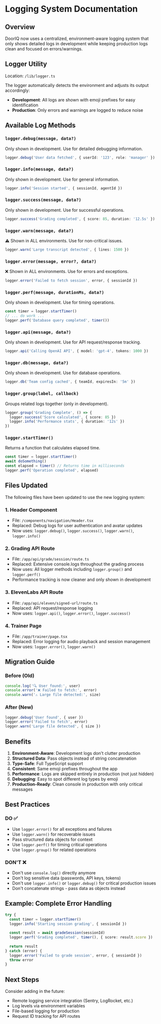 # Logging System Documentation

## Overview

DoorIQ now uses a centralized, environment-aware logging system that only shows detailed logs in development while keeping production logs clean and focused on errors/warnings.

## Logger Utility

Location: `/lib/logger.ts`

The logger automatically detects the environment and adjusts its output accordingly:
- **Development**: All logs are shown with emoji prefixes for easy identification
- **Production**: Only errors and warnings are logged to reduce noise

## Available Log Methods

### `logger.debug(message, data?)`
Only shown in development. Use for detailed debugging information.
```typescript
logger.debug('User data fetched', { userId: '123', role: 'manager' })
```

### `logger.info(message, data?)`
Only shown in development. Use for general information.
```typescript
logger.info('Session started', { sessionId, agentId })
```

### `logger.success(message, data?)`
Only shown in development. Use for successful operations.
```typescript
logger.success('Grading completed', { score: 85, duration: '12.5s' })
```

### `logger.warn(message, data?)`
⚠️ Shown in ALL environments. Use for non-critical issues.
```typescript
logger.warn('Large transcript detected', { lines: 1500 })
```

### `logger.error(message, error?, data?)`
❌ Shown in ALL environments. Use for errors and exceptions.
```typescript
logger.error('Failed to fetch session', error, { sessionId })
```

### `logger.perf(message, durationMs, data?)`
Only shown in development. Use for timing operations.
```typescript
const timer = logger.startTimer()
// ... do work ...
logger.perf('Database query completed', timer())
```

### `logger.api(message, data?)`
Only shown in development. Use for API request/response tracking.
```typescript
logger.api('Calling OpenAI API', { model: 'gpt-4', tokens: 1000 })
```

### `logger.db(message, data?)`
Only shown in development. Use for database operations.
```typescript
logger.db('Team config cached', { teamId, expiresIn: '5m' })
```

### `logger.group(label, callback)`
Groups related logs together (only in development).
```typescript
logger.group('Grading Complete', () => {
  logger.success('Score calculated', { score: 85 })
  logger.info('Performance stats', { duration: '12s' })
})
```

### `logger.startTimer()`
Returns a function that calculates elapsed time.
```typescript
const timer = logger.startTimer()
await doSomething()
const elapsed = timer() // Returns time in milliseconds
logger.perf('Operation completed', elapsed)
```

## Files Updated

The following files have been updated to use the new logging system:

### 1. **Header Component**
- File: `/components/navigation/Header.tsx`
- Replaced: Debug logs for user authentication and avatar updates
- Now uses: `logger.debug()`, `logger.success()`, `logger.warn()`, `logger.info()`

### 2. **Grading API Route**
- File: `/app/api/grade/session/route.ts`
- Replaced: Extensive console.logs throughout the grading process
- Now uses: All logger methods including `logger.group()` and `logger.perf()`
- Performance tracking is now cleaner and only shown in development

### 3. **ElevenLabs API Route**
- File: `/app/api/eleven/signed-url/route.ts`
- Replaced: API request/response logging
- Now uses: `logger.api()`, `logger.error()`, `logger.success()`

### 4. **Trainer Page**
- File: `/app/trainer/page.tsx`
- Replaced: Error logging for audio playback and session management
- Now uses: `logger.error()`, `logger.warn()`

## Migration Guide

### Before (Old)
```typescript
console.log('🔍 User found:', user)
console.error('❌ Failed to fetch:', error)
console.warn('⚠️ Large file detected:', size)
```

### After (New)
```typescript
logger.debug('User found', { user })
logger.error('Failed to fetch', error)
logger.warn('Large file detected', { size })
```

## Benefits

1. **Environment-Aware**: Development logs don't clutter production
2. **Structured Data**: Pass objects instead of string concatenation
3. **Type-Safe**: Full TypeScript support
4. **Consistent**: Same emoji prefixes throughout the app
5. **Performance**: Logs are skipped entirely in production (not just hidden)
6. **Debugging**: Easy to spot different log types by emoji
7. **Production-Ready**: Clean console in production with only critical messages

## Best Practices

### DO ✅
- Use `logger.error()` for all exceptions and failures
- Use `logger.warn()` for recoverable issues
- Pass structured data objects for context
- Use `logger.perf()` for timing critical operations
- Use `logger.group()` for related operations

### DON'T ❌
- Don't use `console.log()` directly anymore
- Don't log sensitive data (passwords, API keys, tokens)
- Don't use `logger.info()` or `logger.debug()` for critical production issues
- Don't concatenate strings - pass data as objects instead

## Example: Complete Error Handling

```typescript
try {
  const timer = logger.startTimer()
  logger.info('Starting session grading', { sessionId })
  
  const result = await gradeSession(sessionId)
  logger.perf('Grading completed', timer(), { score: result.score })
  
  return result
} catch (error) {
  logger.error('Failed to grade session', error, { sessionId })
  throw error
}
```

## Next Steps

Consider adding in the future:
- Remote logging service integration (Sentry, LogRocket, etc.)
- Log levels via environment variables
- File-based logging for production
- Request ID tracking for API routes

